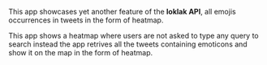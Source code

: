 This app showcases yet another feature of the **loklak API**, all emojis
occurrences in tweets in the form of heatmap.

This app shows a heatmap where users are not asked to type any query to
search instead the app retrives all the tweets containing emoticons
and show it on the map in the form of heatmap.